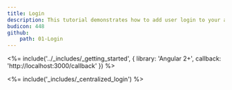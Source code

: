```yaml
---
title: Login
description: This tutorial demonstrates how to add user login to your application with Auth0.
budicon: 448
github:
    path: 01-Login
---
```


<%= include('../_includes/_getting_started', { library: 'Angular 2+', callback: 'http://localhost:3000/callback' }) %>

<%= include('_includes/_centralized_login') %>
